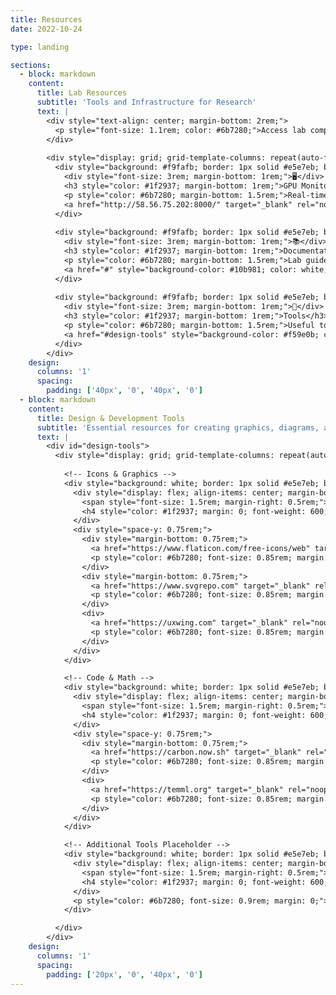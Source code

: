 ```yaml
---
title: Resources
date: 2022-10-24

type: landing

sections:
  - block: markdown
    content:
      title: Lab Resources
      subtitle: 'Tools and Infrastructure for Research'
      text: |
        <div style="text-align: center; margin-bottom: 2rem;">
          <p style="font-size: 1.1rem; color: #6b7280;">Access lab computing resources and monitoring tools</p>
        </div>
        
        <div style="display: grid; grid-template-columns: repeat(auto-fit, minmax(300px, 1fr)); gap: 2rem; margin-top: 2rem;">
          <div style="background: #f9fafb; border: 1px solid #e5e7eb; border-radius: 12px; padding: 2rem; text-align: center;">
            <div style="font-size: 3rem; margin-bottom: 1rem;">🖥️</div>
            <h3 style="color: #1f2937; margin-bottom: 1rem;">GPU Monitor</h3>
            <p style="color: #6b7280; margin-bottom: 1.5rem;">Real-time monitoring of lab GPU resources and usage statistics</p>
            <a href="http://58.56.75.202:8000/" target="_blank" rel="noopener noreferrer" style="background-color: #3b82f6; color: white; padding: 0.75rem 1.5rem; text-decoration: none; border-radius: 8px; font-weight: 500;">View GPU Status</a>
          </div>
          
          <div style="background: #f9fafb; border: 1px solid #e5e7eb; border-radius: 12px; padding: 2rem; text-align: center;">
            <div style="font-size: 3rem; margin-bottom: 1rem;">📚</div>
            <h3 style="color: #1f2937; margin-bottom: 1rem;">Documentation</h3>
            <p style="color: #6b7280; margin-bottom: 1.5rem;">Lab guides, tutorials, and research documentation</p>
            <a href="#" style="background-color: #10b981; color: white; padding: 0.75rem 1.5rem; text-decoration: none; border-radius: 8px; font-weight: 500;">Coming Soon</a>
          </div>
          
          <div style="background: #f9fafb; border: 1px solid #e5e7eb; border-radius: 12px; padding: 2rem; text-align: center;">
            <div style="font-size: 3rem; margin-bottom: 1rem;">🔧</div>
            <h3 style="color: #1f2937; margin-bottom: 1rem;">Tools</h3>
            <p style="color: #6b7280; margin-bottom: 1.5rem;">Useful tools and utilities for research and development</p>
            <a href="#design-tools" style="background-color: #f59e0b; color: white; padding: 0.75rem 1.5rem; text-decoration: none; border-radius: 8px; font-weight: 500;">View Tools</a>
          </div>
        </div>
    design:
      columns: '1'
      spacing:
        padding: ['40px', '0', '40px', '0']
  - block: markdown
    content:
      title: Design & Development Tools
      subtitle: 'Essential resources for creating graphics, diagrams, and visualizations'
      text: |
        <div id="design-tools">
          <div style="display: grid; grid-template-columns: repeat(auto-fit, minmax(280px, 1fr)); gap: 1.5rem; margin-top: 2rem;">
            
            <!-- Icons & Graphics -->
            <div style="background: white; border: 1px solid #e5e7eb; border-radius: 8px; padding: 1.5rem; box-shadow: 0 1px 3px rgba(0,0,0,0.1);">
              <div style="display: flex; align-items: center; margin-bottom: 1rem;">
                <span style="font-size: 1.5rem; margin-right: 0.5rem;">🎨</span>
                <h4 style="color: #1f2937; margin: 0; font-weight: 600;">Icons & Graphics</h4>
              </div>
              <div style="space-y: 0.75rem;">
                <div style="margin-bottom: 0.75rem;">
                  <a href="https://www.flaticon.com/free-icons/web" target="_blank" rel="noopener noreferrer" style="color: #3b82f6; text-decoration: none; font-weight: 500;">Flaticon</a>
                  <p style="color: #6b7280; font-size: 0.85rem; margin: 0.25rem 0 0 0;">Free vector icons and stickers</p>
                </div>
                <div style="margin-bottom: 0.75rem;">
                  <a href="https://www.svgrepo.com" target="_blank" rel="noopener noreferrer" style="color: #3b82f6; text-decoration: none; font-weight: 500;">SVG Repo</a>
                  <p style="color: #6b7280; font-size: 0.85rem; margin: 0.25rem 0 0 0;">Open-source SVG vectors and icons</p>
                </div>
                <div>
                  <a href="https://uxwing.com" target="_blank" rel="noopener noreferrer" style="color: #3b82f6; text-decoration: none; font-weight: 500;">UXWing</a>
                  <p style="color: #6b7280; font-size: 0.85rem; margin: 0.25rem 0 0 0;">Free icons for commercial use</p>
                </div>
              </div>
            </div>

            <!-- Code & Math -->
            <div style="background: white; border: 1px solid #e5e7eb; border-radius: 8px; padding: 1.5rem; box-shadow: 0 1px 3px rgba(0,0,0,0.1);">
              <div style="display: flex; align-items: center; margin-bottom: 1rem;">
                <span style="font-size: 1.5rem; margin-right: 0.5rem;">💻</span>
                <h4 style="color: #1f2937; margin: 0; font-weight: 600;">Code & Math</h4>
              </div>
              <div style="space-y: 0.75rem;">
                <div style="margin-bottom: 0.75rem;">
                  <a href="https://carbon.now.sh" target="_blank" rel="noopener noreferrer" style="color: #3b82f6; text-decoration: none; font-weight: 500;">Carbon</a>
                  <p style="color: #6b7280; font-size: 0.85rem; margin: 0.25rem 0 0 0;">Create beautiful code screenshots</p>
                </div>
                <div>
                  <a href="https://temml.org" target="_blank" rel="noopener noreferrer" style="color: #3b82f6; text-decoration: none; font-weight: 500;">Temml</a>
                  <p style="color: #6b7280; font-size: 0.85rem; margin: 0.25rem 0 0 0;">Math typesetting for the web</p>
                </div>
              </div>
            </div>

            <!-- Additional Tools Placeholder -->
            <div style="background: white; border: 1px solid #e5e7eb; border-radius: 8px; padding: 1.5rem; box-shadow: 0 1px 3px rgba(0,0,0,0.1);">
              <div style="display: flex; align-items: center; margin-bottom: 1rem;">
                <span style="font-size: 1.5rem; margin-right: 0.5rem;">🚀</span>
                <h4 style="color: #1f2937; margin: 0; font-weight: 600;">More Tools</h4>
              </div>
              <p style="color: #6b7280; font-size: 0.9rem; margin: 0;">More useful design and development tools will be added here. Have suggestions? Let us know!</p>
            </div>

          </div>
        </div>
    design:
      columns: '1'
      spacing:
        padding: ['20px', '0', '40px', '0']
---
```

